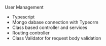 User Management
 - Typescript
 - Mongo dabase connection with Typeorm
 - Class based controller and services
 - Routing controller
 - Class Validator for request body validation

